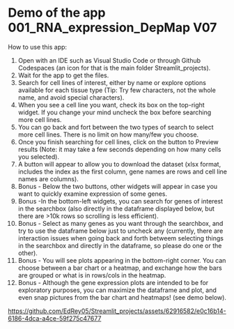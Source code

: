 
# Demo of the app 001_RNA_expression_DepMap V07

How to use this app:
1. Open with an IDE such as Visual Studio Code or through Github Codespaces (an icon for that is the main folder Streamlit_projects).
2. Wait for the app to get the files.
3. Search for cell lines of interest, either by name or explore options available for each tissue type (Tip: Try few characters, not the whole name, and avoid special characters).
4. When you see a cell line you want, check its box on the top-right widget. If you change your mind uncheck the box before searching more cell lines.
5. You can go back and fort between the two types of search to select more cell lines. There is no limit on how many/few you choose.
6. Once you finish searching for cell lines, click on the button to Preview results (Note: it may take a few seconds depending on how many cells you selected).
7. A button will appear to allow you to download the dataset (xlsx format, includes the index as the first column, gene names are rows and cell line names are columns).
8. Bonus - Below the two buttons, other widgets will appear in case you want to quickly examine expression of some genes.
9. Bonus -In the bottom-left widgets, you can search for genes of interest in the searchbox (also directly in the dataframe displayed below, but there are >10k rows so scrolling is less efficient).
10. Bonus - Select as many genes as you want through the searchbox, and try to use the dataframe below just to uncheck any (currently, there are interaction issues when going back and forth betweem selecting things in the searchbox and directly in the dataframe, so please do one or the other).
11. Bonus - You will see plots appearing in the bottom-right corner. You can choose between a bar chart or a heatmap, and exchange how the bars are grouped or what is in rows/cols in the heatmap.
12. Bonus - Although the gene expression plots are intended to be for exploratory purposes, you can maximize the dataframe and plot, and even snap pictures from the bar chart and heatmaps! (see demo below).

https://github.com/EdRey05/Streamlit_projects/assets/62916582/e0c16b14-6186-4dca-a4ce-59f275c47677
